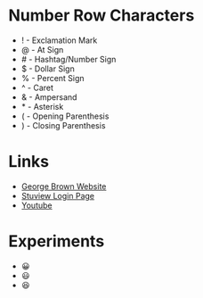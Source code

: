 # Number Row Characters

* ! - Exclamation Mark
* @ - At Sign
* \# - Hashtag/Number Sign
* $ - Dollar Sign
* % - Percent Sign
* ^ - Caret
* & - Ampersand
* \* - Asterisk
* ( - Opening Parenthesis
* ) - Closing Parenthesis

# Links

* [George Brown Website](https://www.georgebrown.ca)
* [Stuview Login Page](https://www.stuview.georgebrown.ca)
* [Youtube](https://www.youtube.com)

# Experiments

* 😀
* 😃
* 😆

